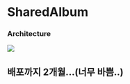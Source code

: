 # SharedAlbum
### Architecture
<img src='https://github.com/honeydanji/SharedAlbumProject/assets/129818881/6d045241-bd58-4e21-9f7a-9ee88048020e'>

## 배포까지 2개월...(너무 바쁨..)
